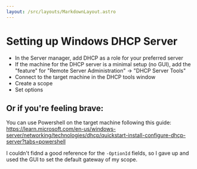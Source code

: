 ```yaml
---
layout: /src/layouts/MarkdownLayout.astro
---
```

# Setting up Windows DHCP Server
* In the Server manager, add DHCP as a role for your preferred server
* If the machine for the DHCP server is a minimal setup (no GUI), add the "feature" for "Remote Server Administration" -> "DHCP Server Tools"
* Connect to the target machine in the DHCP tools window
* Create a scope
* Set options

## Or if you're feeling brave:
You can use Powershell on the target machine following this guide: https://learn.microsoft.com/en-us/windows-server/networking/technologies/dhcp/quickstart-install-configure-dhcp-server?tabs=powershell

I couldn't fidnd a good reference for the `-OptionId` fields, so I gave up and used the GUI to set the default gateway of my scope.